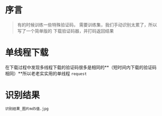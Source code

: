 # 序言
> 有的时候训练一些特殊验证码， 需要训练集，我们手动识别太累了，所以写了一个简单版的 下载验证码器，并打码返回结果

# 单线程下载
在下载过程中发现多线程下载的验证码很多是相同的**（短时间内下载的验证码相同）**所以老老实实用的单线程 `request`

# 识别结果
```bash
识别结果_图片md5值.jpg
```